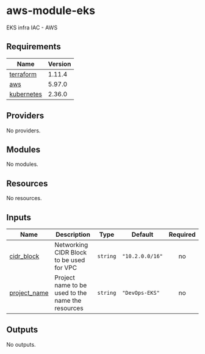# aws-module-eks
EKS infra IAC - AWS

<!-- BEGIN_TF_DOCS -->
## Requirements

| Name | Version |
|------|---------|
| <a name="requirement_terraform"></a> [terraform](#requirement\_terraform) | 1.11.4 |
| <a name="requirement_aws"></a> [aws](#requirement\_aws) | 5.97.0 |
| <a name="requirement_kubernetes"></a> [kubernetes](#requirement\_kubernetes) | 2.36.0 |

## Providers

No providers.

## Modules

No modules.

## Resources

No resources.

## Inputs

| Name | Description | Type | Default | Required |
|------|-------------|------|---------|:--------:|
| <a name="input_cidr_block"></a> [cidr\_block](#input\_cidr\_block) | Networking CIDR Block to be used for VPC | `string` | `"10.2.0.0/16"` | no |
| <a name="input_project_name"></a> [project\_name](#input\_project\_name) | Project name to be used to the name the resources | `string` | `"DevOps-EKS"` | no |

## Outputs

No outputs.
<!-- END_TF_DOCS -->